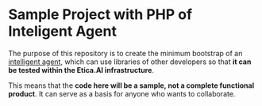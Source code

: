 # Sample Project with PHP of Inteligent Agent

The purpose of this repository is to create the minimum bootstrap of an
[intelligent agent](https://en.wikipedia.org/wiki/Intelligent_agent), which can
use libraries of other developers so that **it can be tested within the
Etica.AI infrastructure**.

This means that the **code here will be a sample, not a complete functional
product**. It can serve as a basis for anyone who wants to collaborate.
